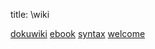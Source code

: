 title: \wiki 

[dokuwiki](/pages/dokuwiki/wiki/dokuwiki)
[ebook](/pages/dokuwiki/wiki/ebook)
[syntax](/pages/dokuwiki/wiki/syntax)
[welcome](/pages/dokuwiki/wiki/welcome)
